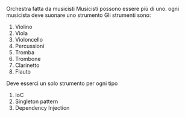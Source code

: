 Orchestra fatta da musicisti
Musicisti possono essere più di uno.
ogni musicista deve suonare uno strumento
Gli strumenti sono:
1. Violino
2. Viola
3. Violoncello
4. Percussioni
5. Tromba
6. Trombone
7. Clarinetto
8. Flauto

Deve esserci un solo strumento per ogni tipo


1. IoC
2. Singleton pattern
3. Dependency Injection